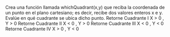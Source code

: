 Crea una función llamada whichQuadrant(x,y) que reciba la coordenada de un punto en el plano cartesiano; es decir, recibe dos valores enteros x e y. Evalúe en qué cuadrante se ubica dicho punto.
Retorne Cuadrante I X > 0 , Y > 0
Retorne Cuadrante II X < 0 , Y > 0
Retorne Cuadrante III X < 0 , Y < 0
Retorne Cuadrante IV X > 0 , Y < 0
